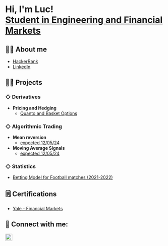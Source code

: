 <h1>Hi, I'm Luc! <br/><a href="https://www.linkedin.com/in/luc-ledoux/">Student in Engineering and Financial Markets</a>
</h1>

<h2>🙋‍♂️ About me</h2>

- [HackerRank](https://www.hackerrank.com/profile/luc_ledoux1)
- [LinkedIn](https://www.linkedin.com/in/luc-ledoux/)


<h2>👨‍💻 Projects</h2>

<h3>◇ Derivatives</h3>

- <b>Pricing and Hedging</b>
  - [Quanto and Basket Options](https://github.com/lucledoux/MultiCurrencyOptionPricer)

<h3>◇ Algorithmic Trading</h3>

- <b>Mean reversion</b>
  - [expected 12/05/24]()
- <b>Moving Average Signals</b>
  - [expected 12/05/24]()

<h3>◇ Statistics</h3>

- [Betting Model for Football matches (2021-2022)]()


<h2>🗒️ Certifications</h2>

- [Yale - Financial Markets](https://lucledoux.github.io/pdf_files/Certification-Financial%20Markets-Yale.pdf)
  
<h2> 🤳 Connect with me:</h2>

[<img align="left" alt="JoshMadakor | LinkedIn" width="22px" src="https://cdn.jsdelivr.net/npm/simple-icons@v3/icons/linkedin.svg" />][linkedin]


[email]: https://twitter.com/joshmadakor
[linkedin]: https://www.linkedin.com/in/luc-ledoux/

<!--
**joshmadakor1/joshmadakor1** is a ✨ _special_ ✨ repository because its `README.md` (this file) appears on your GitHub profile.

Here are some ideas to get you started:

- 🔭 I’m currently working on ...
- 🌱 I’m currently learning ...
- 👯 I’m looking to collaborate on ...
- 🤔 I’m looking for help with ...
- 💬 Ask me about ...
- 📫 How to reach me: ...
- 😄 Pronouns: ...
- ⚡ Fun fact: ...
-->
